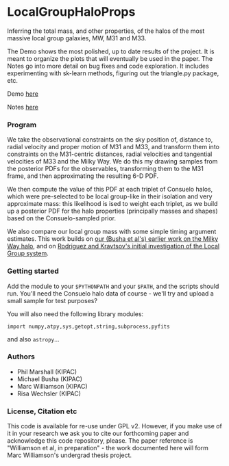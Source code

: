 LocalGroupHaloProps
===================

Inferring the total mass, and other properties, of the halos of the most massive local group galaxies, MW, M31 and M33.

The Demo shows the most polished, up to date results of the project. It is meant to organize the plots that will eventually be used in the paper. The Notes go into more detail on bug fixes and code exploration. It includes experimenting with sk-learn methods, figuring out the triangle.py package, etc.

Demo [here](http://nbviewer.ipython.org/github/drphilmarshall/LocalGroupHaloProps/blob/master/demo.ipynb)

Notes [here](http://nbviewer.ipython.org/github/drphilmarshall/LocalGroupHaloProps/blob/master/notes.ipynb)

### Program

We take the observational constraints on the sky position of, distance to, radial velocity and proper motion of M31 and M33, and transform them into constraints on the M31-centric distances, radial velocities and tangential velocities of M33 and the Milky Way. We do this my drawing samples from the posterior PDFs for the observables, transforming them to the M31 frame, and then approximating the resulting 6-D PDF.

We then compute the value of this PDF at each triplet of Consuelo halos, which were pre-selected to be local group-like in their isolation and very approximate mass: this likelihood is ised to weight each triplet, as we build up a posterior PDF for the halo properties (principally masses and shapes) based on the Consuelo-sampled prior.

We also compare our local group mass with some simple timing argument estimates. This work builds on [our (Busha et al's) earlier work on the Milky Way halo](http://adsabs.harvard.edu/abs/2011ApJ...743...40B), and on [Rodriguez and Kravtsov's initial investigation of the Local Group system](http://adsabs.harvard.edu/abs/2014ApJ...793...91G).

### Getting started

Add the module to your `$PYTHONPATH` and your `$PATH`, and the scripts should run. You'll need the Consuelo halo data of course - we'll try and upload a small sample for test purposes?

You will also need the following library modules:

    import numpy,atpy,sys,getopt,string,subprocess,pyfits

and also `astropy`...

### Authors

* Phil Marshall (KIPAC)
* Michael Busha (KIPAC)
* Marc Williamson (KIPAC)
* Risa Wechsler (KIPAC)


### License, Citation etc

This code is available for re-use under GPL v2. However, if you make use of it in your research we ask you to cite our forthcoming paper and acknowledge this code repository, please. The paper reference is "Williamson et al, in preparation" - the work documented here will form Marc Williamson's undergrad thesis project.
